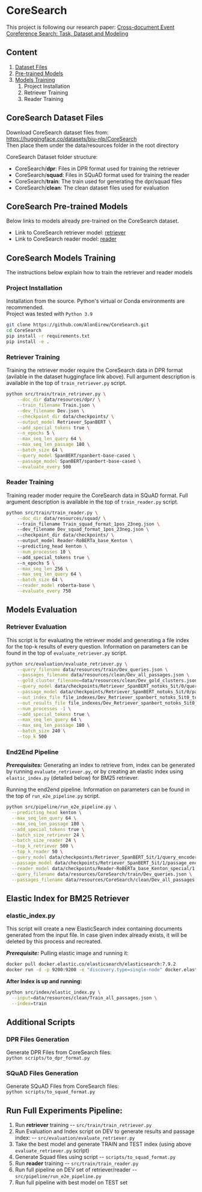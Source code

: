 # CoreSearch
This project is following our research paper: [Cross-document Event Coreference Search: Task, Dataset and Modeling](https://arxiv.org/abs/2210.12654)

## Content
1. [Dataset Files](#coresearch-dataset-files)
2. [Pre-trained Models](#coresearch-pre-trained-models)
3. [Models Training](#coresearch-models-training) 
   1. Project Installation
   2. Retriever Training
   3. Reader Training


## CoreSearch Dataset Files
Download CoreSearch dataset files from:</br> 
https://huggingface.co/datasets/biu-nlp/CoreSearch </br>
Then place them under the data/resources folder in the root directory </br>

CoreSearch Dataset folder structure:
- CoreSearch/**dpr**: Files in DPR format used for training the retriever
- CoreSearch/**squad**: Files in SQuAD format used for training the reader
- CoreSearch/**train**: The train used for generating the dpr/squad files
- CoreSearch/**clean**: The clean dataset files used for evaluation


## CoreSearch Pre-trained Models
Below links to models already pre-trained on the CoreSearch dataset. </br>
* Link to CoreSearch retriever model: [retriever](https://huggingface.co/biu-nlp/coresearch-retriever-spanbert)
* Link to CoreSearch reader model: [reader](https://huggingface.co/biu-nlp/coresearch-reader-roberta)


## CoreSearch Models Training
The instructions below explain how to train the retriever and reader models

### Project Installation
Installation from the source. Python's virtual or Conda environments are recommended.</br>
Project was tested with `Python 3.9` 

```bash
git clone https://github.com/AlonEirew/CoreSearch.git
cd CoreSearch
pip install -r requirements.txt
pip install -e .
```

### Retriever Training
Training the retriever moder require the CoreSearch data in DPR format (avilable in the dataset huggingface link above).
Full argument description is available in the top of `train_retriever.py` script. 
```bash
python src/train/train_retriever.py \
    --doc_dir data/resources/dpr/ \
    --train_filename Train.json \
    --dev_filename Dev.json \
    --checkpoint_dir data/checkpoints/ \
    --output_model Retriever_SpanBERT \
    --add_special_tokens true \
    --n_epochs 5 \
    --max_seq_len_query 64 \
    --max_seq_len_passage 180 \
    --batch_size 64 \
    --query_model SpanBERT/spanbert-base-cased \
    --passage_model SpanBERT/spanbert-base-cased \
    --evaluate_every 500
```

### Reader Training
Training reader moder require the CoreSearch data in SQuAD format.
Full argument description is available in the top of `train_reader.py` script.
```bash
python src/train/train_reader.py \
    --doc_dir data/resources/squad/ \ 
    --train_filename Train_squad_format_1pos_23neg.json \ 
    --dev_filename Dev_squad_format_1pos_23neg.json \ 
    --checkpoint_dir data/checkpoints/ \ 
    --output_model Reader-RoBERTa_base_Kenton \ 
    --predicting_head kenton \
    --num_processes 10 \ 
    --add_special_tokens true \ 
    --n_epochs 5 \
    --max_seq_len 256 \
    --max_seq_len_query 64 \
    --batch_size 64 \
    --reader_model roberta-base \
    --evaluate_every 750
```

## Models Evaluation
### Retriever Evaluation
This script is for evaluating the retriever model and generating a file index for the top-k results of every question.
Information on parameters can be found in the top of `evaluate_retriever.py` script.

```bash
python src/evaluation/evaluate_retriever.py \
    --query_filename data/resources/train/Dev_queries.json \
    --passages_filename data/resources/clean/Dev_all_passages.json \
    --gold_cluster_filename=data/resources/clean/Dev_gold_clusters.json \
    --query_model data/checkpoints/Retriever_SpanBERT_notoks_5it/0/query_encoder \
    --passage_model data/checkpoints/Retriever_SpanBERT_notoks_5it/0/passage_encoder \
    --out_index_file file_indexes/Dev_Retriever_spanbert_notoks_5it0_top500.json \
    --out_results_file file_indexes/Dev_Retriever_spanbert_notoks_5it0_top500_results.txt \
    --num_processes -1 \
    --add_special_tokens true \
    --max_seq_len_query 64 \
    --max_seq_len_passage 180 \
    --batch_size 240 \
    --top_k 500
```

### End2End Pipeline
**_Prerequisites:_** Generating an index to retrieve from, index can be generated by running `evaluate_retriever.py`, or by creating an elastic index using `elastic_index.py` (detailed below) for BM25 retriever.

Running the end2end pipeline.
Information on parameters can be found in the top of `run_e2e_pipeline.py` script.
```bash
python src/pipeline/run_e2e_pipeline.py \
  --predicting_head kenton \
  --max_seq_len_query 64 \
  --max_seq_len_passage 180 \
  --add_special_tokens true \
  --batch_size_retriever 24 \
  --batch_size_reader 24 \
  --top_k_retriever 500 \
  --top_k_reader 50 \
  --query_model data/checkpoints/Retriever_SpanBERT_5it/1/query_encoder \
  --passage_model data/checkpoints/Retriever_SpanBERT_5it/1/passage_encoder \
  --reader_model data/checkpoints/Reader-RoBERTa_base_Kenton_special/1 \
  --query_filename data/resources/CoreSearch/train/Dev_queries.json \
  --passages_filename data/resources/CoreSearch/clean/Dev_all_passages.json --gold_cluster_filename data/resources/WEC-ES/clean/Dev_gold_clusters.json --index_file file_indexes/Dev_Retriever_spanbert_5it1_top500.json --out_results_file results/Dev_Retriever_spanbert_5it1.txt --magnitude all
```

## Elastic Index for BM25 Retriever

### elastic_index.py
This script will create a new ElasticSearch index containing documents generated from the input file.
In case given index already exists, it will be deleted by this process and recreated.

**_Prerequisite:_** Pulling elastic image and running it:
```bash
docker pull docker.elastic.co/elasticsearch/elasticsearch:7.9.2
docker run -d -p 9200:9200 -e "discovery.type=single-node" docker.elastic.co/elasticsearch/elasticsearch:7.9.2
```

**After Index is up and running:**
```bash
python src/index/elastic_index.py \
  --input=data/resources/clean/Train_all_passages.json \
  --index=train
```

## Additional Scripts
### DPR Files Generation
Generate DPR Files from CoreSearch files:<br/>
`python scripts/to_dpr_format.py`

### SQuAD Files Generation
Generate SQuAD Files from CoreSearch files:<br/>
`python scripts/to_squad_format.py`

## Run Full Experiments Pipeline:
1) Run **retriever** training -- `src/train/train_retriever.py`
2) Run Evaluation and Index script on DEV to generate results and passage index: -- `src/evaluation/evaluate_retriever.py`
3) Take the best model and generate TRAIN and TEST index (using above `evaluate_retriever.py` script)
4) Generate Squad files using script -- `scripts/to_squad_format.py`
5) Run **reader** training -- `src/train/train_reader.py`
6) Run full pipeline on DEV set of retriever/reader -- `src/pipeline/run_e2e_pipeline.py`
7) Run full pipeline with best model on TEST set

[//]: # (## Run Demo)

[//]: # (1&#41; Running the Elasticsearch index: </br>)

[//]: # (`#>sudo docker run -d -p 9200:9200 -e "discovery.type=single-node" elasticsearch:7.9.2`)

[//]: # (2&#41; Create elasticsearch index &#40;using BM25 + ElasticSearch or Faiss&#41;)

[//]: # (`#>python src/index/elastic_wiki_index.py --input=../WikipediaToElastic-1.0/file_index --index=wiki`)

[//]: # (3&#41; Running the Rest API Server: </br>)

[//]: # (   * Login to the server and run the Rest API inside a screen instance: )

[//]: # (`#>CUDA_VISIBLE_DEVICES=0 gunicorn --access-logfile - rest_api.application:app -b 0.0.0.0:8081 -k uvicorn.workers.UvicornWorker -t 300`)

[//]: # (5&#41; Running the client: </br>)

[//]: # (   )
